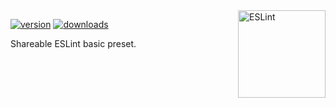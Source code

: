 <!-- Badges -->
[src-version]: https://img.shields.io/npm/v/eslint-preset-basic?style=flat&color=444&label=version
[src-download]: https://img.shields.io/npm/dm/eslint-preset-basic?style=flat&color=444&label=download
[href-npm]: https://npmjs.com/package/eslint-preset-basic

<img src="https://api.iconify.design/logos:eslint.svg" alt="ESLint" align="right" width="140" height="140" />

[![version][src-version]][href-npm]
[![downloads][src-download]][href-npm]

Shareable ESLint basic preset.
